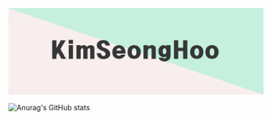 ![screensh](./img/Intro.png)


![Anurag's GitHub stats](https://github-readme-stats.vercel.app/api?username=Kim-eukkbiID&show_icons=true&theme=radical)
